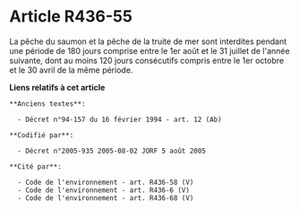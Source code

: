 # Article R436-55

La pêche du saumon et la pêche de la truite de mer sont interdites pendant une période de 180 jours comprise entre le 1er
août et le 31 juillet de l'année suivante, dont au moins 120 jours consécutifs compris entre le 1er octobre et le 30 avril de
la même période.

**Liens relatifs à cet article**

	**Anciens textes**:

	  - Décret n°94-157 du 16 février 1994 - art. 12 (Ab)

	**Codifié par**:

	  - Décret n°2005-935 2005-08-02 JORF 5 août 2005

	**Cité par**:

	  - Code de l'environnement - art. R436-58 (V)
	  - Code de l'environnement - art. R436-6 (V)
	  - Code de l'environnement - art. R436-68 (V)
